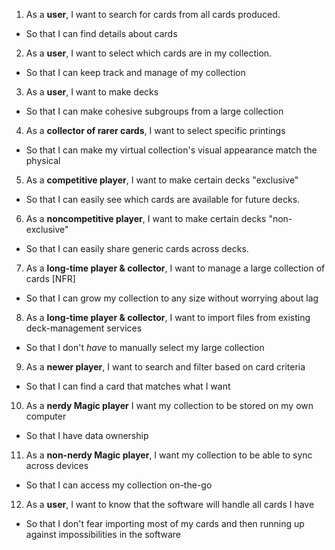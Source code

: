 1. As a **user**, I want to search for cards from all cards produced.
  - So that I can find details about cards
  
2. As a **user**, I want to select which cards are in my collection.
  - So that I can keep track and manage of my collection
  
3. As a **user**, I want to make decks
  - So that I can make cohesive subgroups from a large collection
  
4. As a **collector of rarer cards**, I want to select specific printings 
  - So that I can make my virtual collection's visual appearance match the physical
  
5. As a **competitive player**, I want to make certain decks "exclusive"
  - So that I can easily see which cards are available for future decks.
  
6. As a **noncompetitive player**, I want to make certain decks "non-exclusive"
  - So that I can easily share generic cards across decks.
  
7. As a **long-time player & collector**, I want to manage a large collection of cards [NFR]
  - So that I can grow my collection to any size without worrying about lag
  
8. As a **long-time player & collector**, I want to import files from existing deck-management services
  - So that I don't _have_ to manually select my large collection
  
9. As a **newer player**, I want to search and filter based on card criteria
  - So that I can find a card that matches what I want
  
10. As a **nerdy Magic player** I want my collection to be stored on my own computer
  - So that I have data ownership
  
11. As a **non-nerdy Magic player**, I want my collection to be able to sync across devices
  - So that I can access my collection on-the-go
  
12. As a **user**, I want to know that the software will handle all cards I have
  - So that I don't fear importing most of my cards and then running up against impossibilities in the software
  
